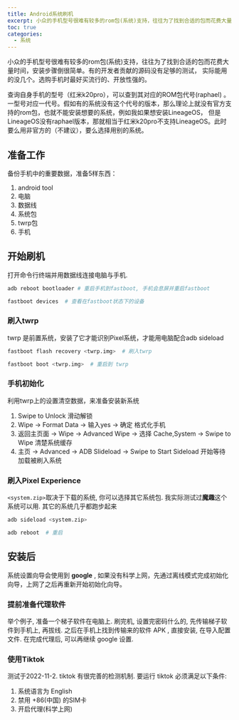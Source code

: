 ```yaml
---
title: Android系统刷机
excerpt: 小众的手机型号很难有较多的rom包(系统)支持，往往为了找到合适的包而花费大量时间，安装步骤倒很简单。有的开发者贡献的源码没有足够的测试，实际能用的没几个。选购手机时最好买流行的、开放性强的。
toc: true
categories:
  - 系统
---
```


小众的手机型号很难有较多的rom包(系统)支持，往往为了找到合适的包而花费大量时间，安装步骤倒很简单。有的开发者贡献的源码没有足够的测试，
实际能用的没几个。选购手机时最好买流行的、开放性强的。

查询自身手机的型号（红米k20pro），可以查到其对应的ROM包代号(raphael)
。一型号对应一代号。假如有的系统没有这个代号的版本，那么理论上就没有官方支持的rom包，也就不能安装想要的系统，例如我如果想安装LineageOS，
但是LineageOS没有raphael版本，那就相当于红米k20pro不支持LineageOS。此时要么用非官方的（不建议），要么选择用别的系统。

## 准备工作

备份手机中的重要数据，准备5样东西：

1. android tool
2. 电脑
3. 数据线
4. 系统包
5. twrp包
6. 手机

## 开始刷机

打开命令行终端并用数据线连接电脑与手机.

```bash
adb reboot bootloader # 重启手机到fastboot, 手机会息屏并重启fastboot
```

```bash
fastboot devices  # 查看在fastboot状态下的设备
```

### 刷入twrp

twrp 是前置系统，安装了它才能识别Pixel系统，才能用电脑配合adb sideload

```bash
fastboot flash recovery <twrp.img>  # 刷入twrp
```

```bash
fastboot boot <twrp.img>  # 重启到 twrp
```

### 手机初始化

利用twrp上的设置清空数据，来准备安装新系统

1. Swipe to Unlock 滑动解锁
2. Wipe -> Format Data -> 输入yes -> 确定 格式化手机
3. 返回主页面 -> Wipe -> Advanced Wipe -> 选择 Cache,System -> Swipe to Wipe 清楚系统缓存
4. 主页 -> Advanced -> ADB Slideload -> Swipe to Start Sideload 开始等待加载被刷入系统

### 刷入Pixel Experience

`<system.zip>`取决于下载的系统, 你可以选择其它系统包. 我实际测试过**魔趣**这个系统可以用. 其它的系统几乎都跑步起来

```bash
adb sideload <system.zip>
```

```bash
adb reboot  # 重启
```

## 安装后

系统设置向导会使用到 **google** , 如果没有科学上网，先通过离线模式完成初始化向导，上网了之后再重新开始初始化向导。

### 提前准备代理软件

举个例子, 准备一个梯子软件在电脑上. 刷完机, 设置完密码什么的, 先传输梯子软件到手机上, 再拔线. 之后在手机上找到传输来的软件
APK , 直接安装, 在导入配置文件. 在完成代理后, 可以再继续 google 设置.

### 使用Tiktok

测试于2022-11-2. tiktok 有很完善的检测机制. 要运行 tiktok 必须满足以下条件:

1. 系统语言为 English
2. 禁用 +86(中国) 的SIM卡
3. 开启代理(科学上网)
